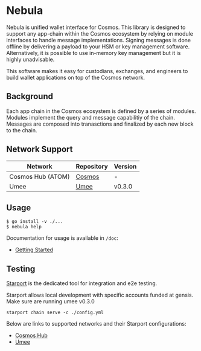 # Nebula
Nebula is unified wallet interface for Cosmos. This library is designed to support any app-chain within the Cosmos ecosystem by relying on module interfaces to handle message implementations. Signing messages is done offline by delivering a payload to your HSM or key management software. Alternatively, it is possible to use in-memory key management but it is highly unadvisable.

This software makes it easy for custodians, exchanges, and engineers to build wallet applications on top of the Cosmos network.

## Background
Each app chain in the Cosmos ecosystem is defined by a series of modules. Modules implement the query and message capabilitiy of the chain. Messages are composed into tranasctions and finalized by each new block to the chain.


## Network Support
| Network      | Repository | Version |
| ----------- | ----------- | -----------|
| Cosmos Hub (ATOM) | [Cosmos](https://github.com/cosmos/gaia)| - |
| Umee |[Umee](https://github.com/umee-network/umee) | v0.3.0|

## Usage
    $ go install -v ./...
    $ nebula help

Documentation for usage is available in `/doc`:

* [Getting Started](/doc/getting_started.md)


## Testing
[Starport](https://github.com/tendermint/starport) is the dedicated tool for integration and e2e testing.

Starport allows local development with specific accounts funded at gensis. Make sure are running umee v0.3.0

    starport chain serve -c ./config.yml

Below are links to supported networks and their Starport configurations:
* [Cosmos Hub](https://github.com/cosmos/gaia/blob/main/config.yml)
* [Umee](https://github.com/umee-network/umee/blob/main/starport.ci.yml)